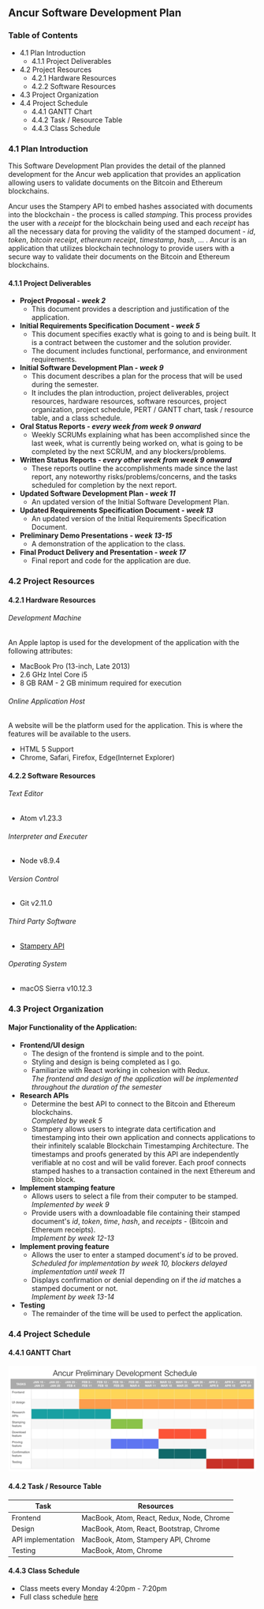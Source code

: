 ## Ancur Software Development Plan  

### Table of Contents
* 4.1 Plan Introduction
    * 4.1.1 Project Deliverables
* 4.2 Project Resources
    * 4.2.1 Hardware Resources
    * 4.2.2 Software Resources
* 4.3 Project Organization
* 4.4 Project Schedule
    * 4.4.1 GANTT Chart
    * 4.4.2 Task / Resource Table
    * 4.4.3 Class Schedule

### 4.1 Plan Introduction  
This Software Development Plan provides the detail of the planned development for the Ancur web application that provides an application allowing users to validate documents on the Bitcoin and Ethereum blockchains.  

Ancur uses the Stampery API to embed hashes associated with documents into the blockchain - the process is called *stamping*. This process provides the user with a *receipt* for the blockchain being used and each *receipt* has all the necessary data for proving the validity of the stamped document - *id*, *token*, *bitcoin receipt*, *ethereum receipt*, *timestamp*, *hash*, ... . Ancur is an application that utilizes blockchain technology to provide users with a secure way to validate their documents on the Bitcoin and Ethereum blockchains.

#### 4.1.1 Project Deliverables  
* **Project Proposal - *week 2***
    * This document provides a description and justification of the application.
* **Initial Requirements Specification Document - *week 5***
    * This document specifies exactly what is going to and is being built. It is a contract between the customer and the solution provider.
    * The document includes functional, performance, and environment requirements.
* **Initial Software Development Plan - *week 9***
    * This document describes a plan for the process that will be used during the semester.
    * It includes the plan introduction, project deliverables, project resources, hardware resources, software resources, project organization, project schedule, PERT / GANTT chart, task / resource table, and a class schedule.
* **Oral Status Reports - *every week from week 9 onward***
    * Weekly SCRUMs explaining what has been accomplished since the last week, what is currently being worked on, what is going to be completed by the next SCRUM, and any blockers/problems.
* **Written Status Reports - *every other week from week 9 onward***
    * These reports outline the accomplishments made since the last report, any noteworthy risks/problems/concerns, and the tasks scheduled for completion by the next report.
* **Updated Software Development Plan - *week 11***
    * An updated version of the Initial Software Development Plan.
* **Updated Requirements Specification Document - *week 13***
    * An updated version of the Initial Requirements Specification Document.
* **Preliminary Demo Presentations - *week 13-15***
    * A demonstration of the application to the class.
* **Final Product Delivery and Presentation - *week 17***
    * Final report and code for the application are due.  

### 4.2 Project Resources  
#### 4.2.1 Hardware Resources
###### Development Machine  
An Apple laptop is used for the development of the application with the following attributes:
* MacBook Pro (13-inch, Late 2013)
* 2.6 GHz Intel Core i5
* 8 GB RAM - 2 GB minimum required for execution

###### Online Application Host  
A website will be the platform used for the application. This is where the features will be available to the users.
* HTML 5 Support
* Chrome, Safari, Firefox, Edge(Internet Explorer)  

#### 4.2.2 Software Resources
###### Text Editor
* Atom v1.23.3  

###### Interpreter and Executer
* Node v8.9.4  

###### Version Control
* Git v2.11.0  

###### Third Party Software
* [Stampery API](https://stampery.com/)

###### Operating System
* macOS Sierra v10.12.3  

### 4.3 Project Organization
#### Major Functionality of the Application:
* **Frontend/UI design**
    * The design of the frontend is simple and to the point.
    * Styling and design is being completed as I go.
    * Familiarize with React working in cohesion with Redux.  
    *The frontend and design of the application will be implemented throughout the duration of the semester*
* **Research APIs**
    * Determine the best API to connect to the Bitcoin and Ethereum blockchains.  
    *Completed by week 5*
    * Stampery allows users to integrate data certification and timestamping into their own application and connects applications to their infinitely scalable Blockchain Timestamping Architecture. The timestamps and proofs generated by this API are independently verifiable at no cost and will be valid forever. Each proof connects stamped hashes to a transaction contained in the next Ethereum and Bitcoin block.
* **Implement stamping feature**
    * Allows users to select a file from their computer to be stamped.  
    *Implemented by week 9*
    * Provide users with a downloadable file containing their stamped document's *id*, *token*, *time*, *hash*, and *receipts* - (Bitcoin and Ethereum receipts).  
    *Implement by week 12-13*
* **Implement proving feature**
    * Allows the user to enter a stamped document's *id* to be proved.  
    *Scheduled for implementation by week 10, blockers delayed implementation until week 11*
    * Displays confirmation or denial depending on if the *id* matches a stamped document or not.  
    *Implement by week 13-14*
* **Testing**
    * The remainder of the time will be used to perfect the application.

### 4.4 Project Schedule
#### 4.4.1 GANTT Chart  
![](/documents/diagrams/ancur-gantt-chart.png)

#### 4.4.2 Task / Resource Table
| Task  | Resources |
|-------|---------|
| Frontend | MacBook, Atom, React, Redux, Node, Chrome|
| Design | MacBook, Atom, React, Bootstrap, Chrome |
| API implementation | MacBook, Atom, Stampery API, Chrome |
| Testing | MacBook, Atom, Chrome |

#### 4.4.3 Class Schedule  
* Class meets every Monday 4:20pm - 7:20pm
* Full class schedule [here](http://bjohnson.lmu.build/cmsi402web/classnotes.html)
